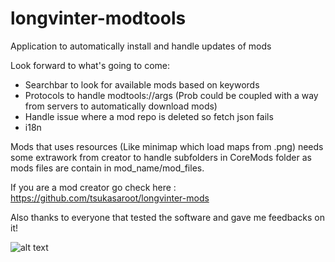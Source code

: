 # longvinter-modtools
Application to automatically install and handle updates of mods

Look forward to what's going to come:
  - Searchbar to look for available mods based on keywords
  - Protocols to handle modtools://args (Prob could be coupled with a way from servers to automatically download mods)
  - Handle issue where a mod repo is deleted so fetch json fails
  - i18n

Mods that uses resources (Like minimap which load maps from .png) needs some extrawork from creator to handle subfolders in CoreMods folder as mods files are contain in mod_name/mod_files.

If you are a mod creator go check here : https://github.com/tsukasaroot/longvinter-mods

Also thanks to everyone that tested the software and gave me feedbacks on it!

![alt text](https://github.com/tsukasaroot/longvinter-modtools/blob/master/readme-pics/img.png?raw=true)
